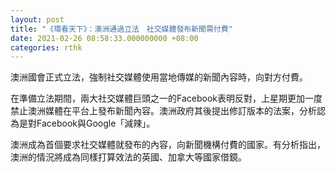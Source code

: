 ```yaml
---
layout: post
title: "《環看天下》：澳洲通過立法　社交媒體發布新聞需付費"
date: 2021-02-26 08:58:33.000000000 +08:00
categories: rthk
---
```


澳洲國會正式立法，強制社交媒體使用當地傳媒的新聞內容時，向對方付費。

在準備立法期間，兩大社交媒體巨頭之一的Facebook表明反對，上星期更加一度禁止澳洲媒體在平台上發布新聞內容。澳洲政府其後提出修訂版本的法案，分析認為是對Facebook與Google「減辣」。

澳洲成為首個要求社交媒體就發布的內容，向新聞機構付費的國家。有分析指出，澳洲的情況將成為同樣打算效法的英國、加拿大等國家借鏡。

